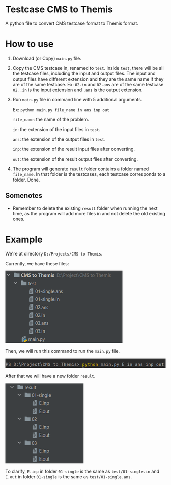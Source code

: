 # Testcase CMS to Themis

A python file to convert CMS testcase format to Themis format.

# How to use

1. Download (or Copy) ``main.py`` file.

2. Copy the CMS testcase in, renamed to ``test``. Inside ``test``, there will be all the testcase files, including the input and output files. 
The input and output files have different extension and they are the same name if they are of the same testcase. 
Ex: ``02.in`` and ``02.ans`` are of the same testcase ``02``. ``.in`` is the input extension and ``.ans`` is the output extension.

3. Run ``main.py`` file in command line with 5 additional arguments. 

   Ex: ``python main.py file_name in ans inp out``
   
   ``file_name``: the name of the problem.
   
   ``in``: the extension of the input files in ``test``.
  
   ``ans``: the extension of the output files in ``test``.
   
   ``inp``: the extension of the result input files after converting.
   
   ``out``: the extension of the result output files after converting.

4. The program will generate ``result`` folder contains a folder named ``file_name``. In that folder is the testcases, each testcase corresponds to a folder. Done.

## Somenotes

- Remember to delete the existing ``result`` folder when running the next time, as the program will add more files in and not delete the old existing ones.

# Example

We're at directory ``D:/Projects/CMS to Themis``.

Currently, we have these files:

![](./example_pics/pic1.png)

Then, we will run this command to run the ``main.py`` file.

![](./example_pics/pic2.png)

After that we will have a new folder ``result``.

![](./example_pics/pic3.png)

To clarify, ``E.inp`` in folder ``01-single`` is the same as ``test/01-single.in`` and ``E.out`` in folder ``01-single`` is the same as ``test/01-single.ans``.
